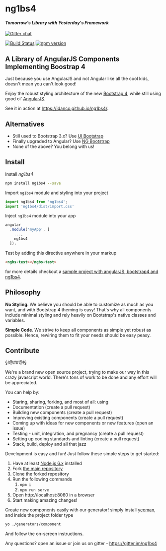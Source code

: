 # ng1bs4
#### _Tomorrow's Library with Yesterday's Framework_
[![Gitter chat](https://badges.gitter.im/ng1bs4/native-navigation.svg)](https://gitter.im/ng1bs4)

[![Build Status](https://travis-ci.org/IdanCo/ng1bs4.svg?branch=master)](https://travis-ci.org/IdanCo/ng1bs4)
[![npm version](https://badge.fury.io/js/ng1bs4.svg)](https://badge.fury.io/js/ng1bs4)
## A Library of AngularJS Components Implementing Boostrap 4

Just because you use AngularJS and not Angular like all
the cool kids, doesn't mean you can't look good!

Enjoy the robust styling architecture of the new [Bootstrap 4](http://v4-alpha.getbootstrap.com/),
while still using good ol' [AngularJS](https://angularjs.org/).

See it in action at https://idanco.github.io/ng1bs4/.

## Alternatives

* Still used to Bootstrap 3.x? Use [UI Bootstrap](https://angular-ui.github.io/bootstrap/)
* Finally upgraded to Angular? Use [NG Bootstrap](https://ng-bootstrap.github.io/#/home)
* None of the above? You belong with us!

## Install

Install _ng1bs4_

```sh
npm install ng1bs4 --save
```

Import `ng1bs4` module and styling into your project

```js
import ng1bs4 from 'ng1bs4';
import 'ng1bs4/dist/import.css'
```

Inject `ng1bs4` module into your app

```js
angular
  .module('myApp', [
    ...,
    ng1bs4
  ]);
```

Test by adding this directive anywhere in your markup

```html
<ngbs-test></ngbs-test>
```

for more details checkout a [sample project with angularJS, bootstrap4 and ng1bs4](https://github.com/IdanCo/webpack-modular/tree/ng1bs4).


## Philosophy

**No Styling**. We believe you should be able to customize as much as you want, and with Bootstrap 4 theming is easy! That's why all components include minimal styling and rely heavily on Bootstrap's native classes and variables.

**Simple Code**. We strive to keep all components as simple yet robust as possible. Hence, rewiring them to fit your needs should be easy peasy.

## Contribute

§!@#$%^ **HELP NEEDED!** ^%$#@!§

We're a brand new open source project, trying to make our way in this crazy javascript world.
There's tons of work to be done and any effort will be appreciated. 

You can help by:
- Staring, sharing, forking, and most of all: using
- Documentation (create a pull request)
- Building new components (create a pull request)
- Improving existing components (create a pull request)
- Coming up with ideas for new components or new features (open an issue)
- Testing - unit, integration, and pregnancy (create a pull request)
- Setting up coding standards and linting (create a pull request)
- Stack, build, deploy and all that jazz

Development is easy and fun! Just follow these simple steps to get started:

1. Have at least [Node.js 6.x](https://nodejs.org/) installed
1. Fork [the main repository](https://github.com/IdanCo/ng1bs4)
1. Clone the forked repository
1. Run the following commands
    1. `npm i`
    1. `npm run serve`
1. Open http://localhost:8080 in a browser
1. Start making amazing changes!

Create new components easily with our generator! simply install [yeoman](http://yeoman.io/), and inside the project folder type
```sh
yo ./generators/component
```
And follow the on-screen instructions.

Any questions? open an issue or join us on gitter - https://gitter.im/ng1bs4
